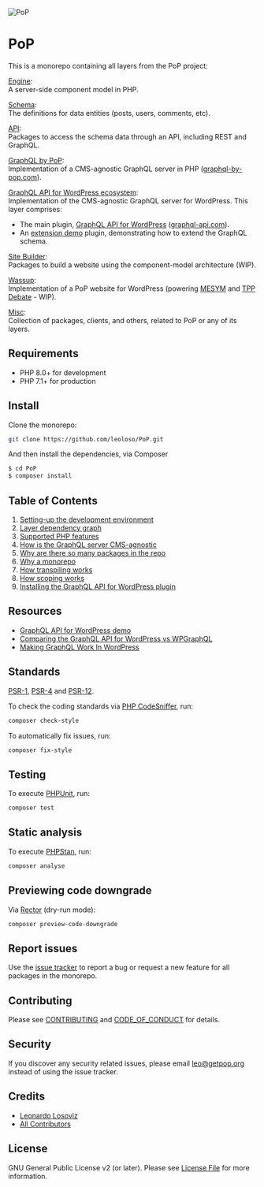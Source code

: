 ![PoP](https://assets.getpop.org/wp-content/themes/getpop/img/pop-logo-horizontal.png)

# PoP

This is a monorepo containing all layers from the PoP project:

[Engine](layers/Engine):<br/>A server-side component model in PHP.

[Schema](layers/Schema):<br/>The definitions for data entities (posts, users, comments, etc).

[API](layers/API):<br/>Packages to access the schema data through an API, including REST and GraphQL.

[GraphQL by PoP](layers/GraphQLByPoP):<br/>Implementation of a CMS-agnostic GraphQL server in PHP ([graphql-by-pop.com](https://graphql-by-pop.com)).

[GraphQL API for WordPress ecosystem](layers/GraphQLAPIForWP):<br/>Implementation of the CMS-agnostic GraphQL server for WordPress. This layer comprises:

- The main plugin, [GraphQL API for WordPress](layers/GraphQLAPIForWP/plugins/graphql-api-for-wp) ([graphql-api.com](https://graphql-api.com)).
- An [extension demo](layers/GraphQLAPIForWP/plugins/extension-demo) plugin, demonstrating how to extend the GraphQL schema.

[Site Builder](layers/SiteBuilder):<br/>Packages to build a website using the component-model architecture (WIP).

[Wassup](layers/Wassup):<br/>Implementation of a PoP website for WordPress (powering [MESYM](https://www.mesym.com) and [TPP Debate](https://my.tppdebate.org) - WIP).

[Misc](layers/Misc):<br/>Collection of packages, clients, and others, related to PoP or any of its layers.

## Requirements

- PHP 8.0+ for development
- PHP 7.1+ for production

## Install 

Clone the monorepo:

```bash
git clone https://github.com/leoloso/PoP.git
```

And then install the dependencies, via Composer

```bash
$ cd PoP
$ composer install
```

## Table of Contents

1. [Setting-up the development environment](docs/development-environment.md)
2. [Layer dependency graph](docs/layer-dependency-graph.md)
3. [Supported PHP features](docs/supported-php-features.md)
4. [How is the GraphQL server CMS-agnostic](docs/cms-agnosticism.md)
5. [Why are there so many packages in the repo](docs/splitting-packages.md)
6. [Why a monorepo](docs/why-monorepo.md)
7. [How transpiling works](docs/how-transpiling-works.md)
8. [How scoping works](docs/how-scoping-works.md)
9. [Installing the GraphQL API for WordPress plugin](docs/installing-graphql-api-for-wordpress.md)

## Resources

- [GraphQL API for WordPress demo](https://youtu.be/LnyNyT2RwwI)
- [Comparing the GraphQL API for WordPress vs WPGraphQL](https://graphql-api.com/blog/graphql-api-vs-wpgraphql-the-fight/)
- [Making GraphQL Work In WordPress](https://www.smashingmagazine.com/2021/04/making-graphql-work-in-wordpress/)

## Standards

[PSR-1](https://www.php-fig.org/psr/psr-1), [PSR-4](https://www.php-fig.org/psr/psr-4) and [PSR-12](https://www.php-fig.org/psr/psr-12).

To check the coding standards via [PHP CodeSniffer](https://github.com/squizlabs/PHP_CodeSniffer), run:

``` bash
composer check-style
```

To automatically fix issues, run:

``` bash
composer fix-style
```

## Testing

To execute [PHPUnit](https://phpunit.de/), run:

``` bash
composer test
```

## Static analysis

To execute [PHPStan](https://github.com/phpstan/phpstan), run:

``` bash
composer analyse
```

## Previewing code downgrade

Via [Rector](https://github.com/rectorphp/rector) (dry-run mode):

```bash
composer preview-code-downgrade
```

## Report issues

Use the [issue tracker](https://github.com/leoloso/PoP/issues) to report a bug or request a new feature for all packages in the monorepo.

## Contributing

Please see [CONTRIBUTING](CONTRIBUTING.md) and [CODE_OF_CONDUCT](CODE_OF_CONDUCT.md) for details.

## Security

If you discover any security related issues, please email leo@getpop.org instead of using the issue tracker.

## Credits

- [Leonardo Losoviz][link-author]
- [All Contributors][link-contributors]

## License

GNU General Public License v2 (or later). Please see [License File](LICENSE.md) for more information.

[link-author]: https://github.com/leoloso
[link-contributors]: ../../contributors
